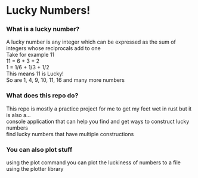# Lucky Numbers!
### What is a lucky number?
A lucky number is any integer which can be expressed as the sum of integers whose reciprocals add to one  
Take for example 11  
11 = 6 + 3 + 2  
1 = 1/6 + 1/3 + 1/2  
This means 11 is Lucky!  
So are 1, 4, 9, 10, 11, 16 and many more numbers

### What does this repo do?
This repo is mostly a practice project for me to get my feet wet in rust but it is also a...  
console application that can help you find and get ways to construct lucky numbers  
find lucky numbers that have multiple constructions  


### You can also plot stuff
using the plot command you can plot the luckiness of numbers to a file using the plotter library  
